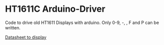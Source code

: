 # HT1611C Arduino-Driver

Code to drive old HT1611 Displays with arduino.
Only 0-9, -, <SPACE>, F and P can be written.
  
[Datasheet to display](http://ua4nx.qrz.ru/fail/HT1611.pdf)
